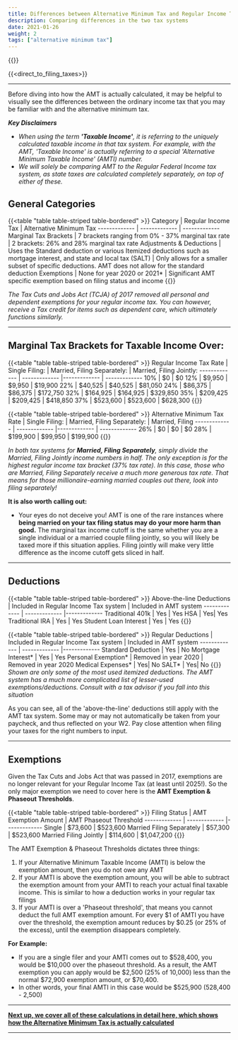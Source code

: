 ```yaml
---
title: Differences between Alternative Minimum Tax and Regular Income Tax
description: Comparing differences in the two tax systems
date: 2021-01-26
weight: 2
tags: ["alternative minimum tax"]
---
```

{{<disclaimer>}}

{{<direct_to_filing_taxes>}}

------------------
Before diving into how the AMT is actually calculated, it may be helpful to visually see the differences between the ordinary income tax that you may be familiar with and the alternative minimum tax.

***Key Disclaimers***
- *When using the term **'Taxable Income'**, it is referring to the uniquely calculated taxable income in that tax system. For example, with the AMT, 'Taxable Income' is actually referring to a special 'Alternative Minimum Taxable Income' (AMTI) number.*
- *We will solely be comparing AMT to the Regular Federal Income tax system, as state taxes are calculated completely separately, on top of either of these.*

General Categories
----

{{<table "table table-striped table-bordered" >}}
  Category | Regular Income Tax  | Alternative Minimum Tax
  ------------- | ------------- | -------------
 Marginal Tax Brackets | 7 brackets ranging from 0% - 37% marginal tax rate | 2 brackets: 26% and 28% marginal tax rate
 Adjustments & Deductions | Uses the Standard deduction or various Itemized deductions such as mortgage interest, and state and local tax (SALT) | Only allows for a smaller subset of specific deductions. AMT does not allow for the standard deduction
 Exemptions | None for year 2020 or 2021* | Significant AMT specific exemption based on filing status and income
{{</table>}}

*The Tax Cuts and Jobs Act (TCJA) of 2017 removed all personal and dependent exemptions for your regular income tax. You can however, receive a Tax credit for items such as dependent care, which ultimately functions similarly.*

---------------

Marginal Tax Brackets for Taxable Income Over:
----

{{<table "table table-striped table-bordered" >}}
  Regular Income Tax Rate | Single Filing: | Married, Filing Separately: | Married, Filing Jointly:
  ------------- | ------------- |------------- | -------------
 10% | $0 | $0
 12% | $9,950 | $9,950 | $19,900
 22% | $40,525 | $40,525 | $81,050
 24% | $86,375 | $86,375 | $172,750
 32% | $164,925 | $164,925 | $329,850
 35% | $209,425 | $209,425 | $418,850
 37% | $523,600 | $523,600 | $628,300
{{</table>}}

{{<table "table table-striped table-bordered" >}}
  Alternative Minimum Tax Rate | Single Filing: | Married, Filing Separately: | Married, Filing 
  ------------- | ------------- |------------- | -------------
 26% | $0 | $0 | $0
 28% | $199,900 | $99,950 | $199,900
{{</table>}}

*In both tax systems for **Married, Filing Separately**, simply divide the Married, Filing Jointly income numbers in half. The only exception is for the highest regular income tax bracket (37% tax rate). In this case, those who are Married, Filing Separately receive a much more generous tax rate. That means for those millionaire-earning married couples out there, look into filing separately!*

**It is also worth calling out:**
- Your eyes do not deceive you! AMT is one of the rare instances where **being married on your tax filing status may do your more harm than good.** The marginal tax income cutoff is the same whether you are a single individual or a married couple filing jointly, so you will likely be taxed more if this situation applies. Filing jointly will make very little difference as the income cutoff gets sliced in half.

---------------

Deductions 
----
{{<table "table table-striped table-bordered" >}}
  Above-the-line Deductions | Included in Regular Income Tax system | Included in AMT system
  ------------- | ------------- |-------------
 Traditional 401k | Yes | Yes
 HSA | Yes| Yes
 Traditional IRA | Yes | Yes
 Student Loan Interest | Yes | Yes
{{</table>}}

{{<table "table table-striped table-bordered" >}}
  Regular Deductions | Included in Regular Income Tax system | Included in AMT system
  ------------- | ------------- |-------------
 Standard Deduction | Yes | No
 Mortgage Interest* | Yes | Yes
 Personal Exemption* | Removed in year 2020 | Removed in year 2020
 Medical Expenses* | Yes| No
 SALT* | Yes| No
{{</table>}}
*Shown are only some of the most used itemized deductions. The AMT system has a much more complicated list of lesser-used exemptions/deductions. Consult with a tax advisor if you fall into this situation*

As you can see, all of the 'above-the-line' deductions still apply with the AMT tax system. Some may or may not automatically be taken from your paycheck, and thus reflected on your W2. Pay close attention when filing your taxes for the right numbers to input.

---------------

Exemptions
----
Given the Tax Cuts and Jobs Act that was passed in 2017, exemptions are no longer relevant for your Regular Income Tax (at least until 2025!). So the only major exemption we need to cover here is the **AMT Exemption & Phaseout Thresholds**.

{{<table "table table-striped table-bordered" >}}
  Filing Status | AMT Exemption Amount | AMT Phaseout Threshold
  ------------- | ------------- |-------------
 Single | $73,600 | $523,600
 Married Filing Separately | $57,300 | $523,600
 Married Filing Jointly | $114,600 | $1,047,200
{{</table>}}

The AMT Exemption & Phaseout Thresholds dictates three things:

1. If your Alternative Minimum Taxable Income (AMTI) is below the exemption amount, then you do not owe any AMT
2. If your AMTI is above the exemption amount, you will be able to subtract the exemption amount from your AMTI to reach your actual final taxable income. This is similar to how a deduction works in your regular tax filings
3. If your AMTI is over a 'Phaseout threshold', that means you cannot deduct the full AMT exemption amount. For every $1 of AMTI you have over the threshold, the exemption amount reduces by $0.25 (or 25% of the excess), until the exemption disappears completely.

**For Example:**
- If you are a single filer and your AMTI comes out to $528,400, you would be $10,000 over the phaseout threshold. As a result, the AMT exemption you can apply would be $2,500 (25% of 10,000) less than the normal $72,900 exemption amount, or $70,400.
- In other words, your final AMTI in this case would be $525,900 (528,400 - 2,500)

---------------

**[Next up, we cover all of these calculations in detail here, which shows how the Alternative Minimum Tax is actually calculated](/articles/how-to-calculate-alternative-minimum-tax)**

---------------
